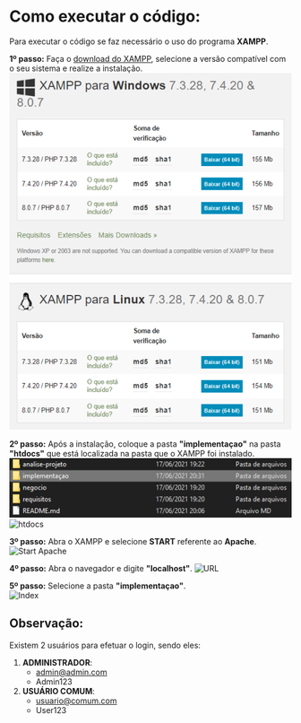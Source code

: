 # Como executar o código:

Para executar o código se faz necessário o uso do programa **XAMPP**.

**1º passo:**
    Faça o [download do XAMPP](https://www.apachefriends.org/pt_br/download.html), selecione a versão compatível com o seu sistema e realize a instalação.
    ![Versões](https://github.com/jeanrabello/Tarefa_Eng_II_Final/blob/main/implementaçao/Img/IMG_README/Versões_Xampp.png)
    
**2º passo:**
    Após a instalação, coloque a pasta **"implementaçao"** na pasta **"htdocs"** que está localizada na pasta que o XAMPP foi instalado.
    ![implementaçao](https://github.com/jeanrabello/Tarefa_Eng_II_Final/blob/main/implementaçao/Img/IMG_README/implementaçao.png)
    ![htdocs](https://github.com/jeanrabello/Tarefa_Eng_II_Final/blob/main/implementaçao/Img/IMG_README/htdocs.png)

**3º passo:**
    Abra o XAMPP e selecione **START** referente ao **Apache**.
    ![Start Apache](https://github.com/jeanrabello/Tarefa_Eng_II_Final/blob/main/implementaçao/Img/IMG_README/Xampp.png)

**4º passo:**
    Abra o navegador e digite **"localhost"**.
    ![URL](https://github.com/jeanrabello/Tarefa_Eng_II_Final/blob/main/implementaçao/Img/IMG_README/localhost.png)

**5º passo:**
    Selecione a pasta **"implementaçao"**.             
    ![Index](https://github.com/jeanrabello/Tarefa_Eng_II_Final/blob/main/implementaçao/Img/IMG_README/index.png)

## Observação:
Existem 2 usuários para efetuar o login, sendo eles:

1. **ADMINISTRADOR**:
    - admin@admin.com
    - Admin123
2. **USUÁRIO COMUM**:
    - usuario@comum.com
    - User123